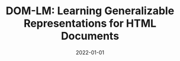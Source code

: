 ---
title: "DOM-LM: Learning Generalizable Representations for HTML Documents"
collection: publications
authors: ' <b>Xiang Deng</b>,  Prashant Shiralkar,  Colin Lockard,  Binxuan Huang,  Huan Sun, '
permalink: /publication/2022-01-01-DOM-LM-Learning-Generalizable-Representations-for-HTML-Documents
date: 2022-01-01
venue: 'arXiv Preprint'
paperurl: 'https://arxiv.org/abs/2201.10608'
biburl: 'https://dblp.org/rec/journals/corr/abs-2201-10608.bib'
---